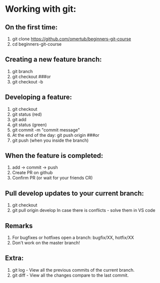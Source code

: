 # Working with git:

## On the first time:
1) git clone https://github.com/omertub/beginners-git-course
2) cd beginners-git-course

## Creating a new feature branch:
1) git branch <branch-name>
2) git checkout <branch-name>
###or
1) git checkout -b <branch-name>

## Developing a feature:
1) git checkout <branch-name>
2) git status (red)
3) git add <filename>
4) git status (green)
5) git commit -m "commit message"
6) At the end of the day: git push origin <branch-name>
###or
6) git push (when you inside the branch)

## When the feature is completed:
1) add -> commit -> push
2) Create PR on github
3) Confirm PR (or wait for your friends CR)

## Pull develop updates to your current branch:
1) git checkout <branch-name>
2) git pull origin develop
In case there is conflicts - solve them in VS code

## Remarks
1) For bugfixes or hotfixes open a branch: bugfix/XX, hotfix/XX
2) Don't work on the master branch!

## Extra:
1) git log - View all the previous commits of the current branch.
2) git diff - View all the changes compare to the last commit.
